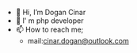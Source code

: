 - 👋 Hi, I’m Dogan Cinar
- 👀 l' m php developer
- 📫 How to reach me;
    - mail:cinar.dogan@outlook.com
    

